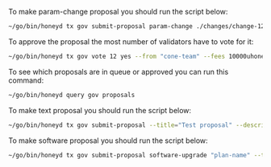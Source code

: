 To make param-change proposal you should run the script below:
```sh
~/go/bin/honeyd tx gov submit-proposal param-change ./changes/change-12.json --from cone-team --fees 400000uhoney --gas 2000000
```

To approve the proposal the most number of validators have to vote for it:
```sh
~/go/bin/honeyd tx gov vote 12 yes --from "cone-team" --fees 10000uhoney --yes
```

To see which proposals are in queue or approved you can run this command:
```sh
~/go/bin/honeyd query gov proposals
```

To make text proposal you should run the script below:
```sh
~/go/bin/honeyd tx gov submit-proposal --title="Test proposal" --description="Test description" --type="Text" --from "team" --fees 30000uhoney --gas 500000 --deposit="10000cone"
```

To make software proposal you should run the script below:
```sh
~/go/bin/honeyd tx gov submit-proposal software-upgrade "plan-name" --title "Title" --description "Description" --from "cone-team" --deposit "10000cone" --upgrade-height HEIGHT --fees "10000uhoney" --yes
```